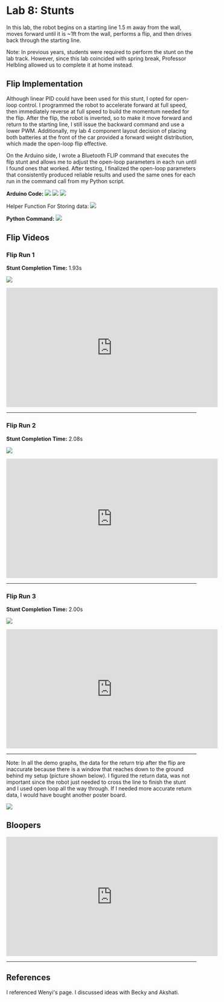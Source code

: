 # Lab 8: Stunts

In this lab, the robot begins on a starting line 1.5 m away from the wall, moves forward until it is ~1ft from the wall, performs a flip, and then drives back through the starting line.

Note: In previous years, students were required to perform the stunt on the lab track. However, since this lab coincided with spring break, Professor Helbling allowed us to complete it at home instead.

## Flip Implementation
Although linear PID could have been used for this stunt, I opted for open-loop control. I programmed the robot to accelerate forward at full speed, then immediately reverse at full speed to build the momentum needed for the flip. After the flip, the robot is inverted, so to make it move forward and return to the starting line, I still issue the backward command and use a lower PWM. Additionally, my lab 4 component layout decision of placing both batteries at the front of the car provided a forward weight distribution, which made the open-loop flip effective.

On the Arduino side, I wrote a Bluetooth FLIP command that executes the flip stunt and allows me to adjust the open-loop parameters in each run until I found ones that worked. After testing, I finalized the open-loop parameters that consistently produced reliable results and used the same ones for each run in the command call from my Python script.

**Arduino Code:**
![](images/Lab8/ard_1.jpeg)
![](images/Lab8/ard_2.jpeg)
![](images/Lab8/ard_3.jpeg)

Helper Function For Storing data:
![](images/Lab8/helper.jpeg)

**Python Command:**
![](images/Lab8/python_command.jpeg)

## Flip Videos

### Flip Run 1
**Stunt Completion Time:** 1.93s

![](images/Lab8/Flip1.jpeg)

<iframe width="560" height="315" src="https://www.youtube.com/embed/XyZOh4HU9a8" frameborder="0" allow="accelerometer; autoplay; encrypted-media; gyroscope; picture-in-picture" allowfullscreen></iframe>

___

### Flip Run 2
**Stunt Completion Time:** 2.08s

![](images/Lab8/Flip2.jpeg)

<iframe width="560" height="315" src="https://www.youtube.com/embed/IG5O3Za6K4k" frameborder="0" allow="accelerometer; autoplay; encrypted-media; gyroscope; picture-in-picture" allowfullscreen></iframe>

___

### Flip Run 3
**Stunt Completion Time:** 2.00s

![](images/Lab8/Flip3.jpeg)

<iframe width="560" height="315" src="https://www.youtube.com/embed/H5lXT2y9cxg" frameborder="0" allow="accelerometer; autoplay; encrypted-media; gyroscope; picture-in-picture" allowfullscreen></iframe>

___

Note: In all the demo graphs, the data for the return trip after the flip are inaccurate because there is a window that reaches down to the ground behind my setup (picture shown below). I figured the return data, was not important since the robot just needed to cross the line to finish the stunt and I used open loop all the way through. If I needed more accurate return data, I would have bought another poster board.

![](images/Lab8/Window.jpg)

## Bloopers

<iframe width="560" height="315" src="https://www.youtube.com/embed/Q9RoNNoFzsk" frameborder="0" allow="accelerometer; autoplay; encrypted-media; gyroscope; picture-in-picture" allowfullscreen></iframe>

___
## References
 I referenced Wenyi's page. I discussed ideas with Becky and Akshati.
